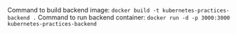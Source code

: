Command to build backend image: `docker build -t kubernetes-practices-backend .`
Command to run backend container: `docker run -d -p 3000:3000 kubernetes-practices-backend`